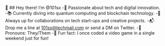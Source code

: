 🌟 ## Hey there! I’m @101sx
-🚀 Passionate about tech and digital innovation.
-📚 Currently diving into quantum computing and blockchain technology.
-🤝 Always up for collaborations on tech start-ups and creative projects.
-📬 Drop me a line at 101sx@techmail.com or send a DM on Twitter.
-🧩 Pronouns: They/Them
-🎉 Fun fact: I once coded a video game in a single weekend just for fun!

<!--
**101sx/101sx** is a ✨ _special_ ✨ repository because its `README.md` (this file) appears on your GitHub profile.

Here are some ideas to get you started:

- 🔭 I’m currently working on ...
- 🌱 I’m currently learning ...
- 👯 I’m looking to collaborate on ...
- 🤔 I’m looking for help with ...
- 💬 Ask me about ...
- 📫 How to reach me: ...
- 😄 Pronouns: ...
- ⚡ Fun fact: ...
-->
